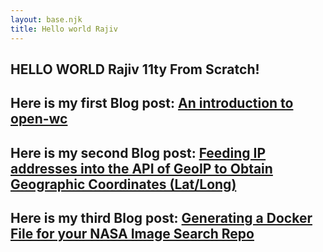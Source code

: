 ```yaml
---
layout: base.njk
title: Hello world Rajiv
---
```

## **HELLO WORLD Rajiv 11ty From Scratch!**

## Here is my first Blog post: [An introduction to open-wc](firstPost)

## Here is my second Blog post: [Feeding IP addresses into the API of GeoIP to Obtain Geographic Coordinates (Lat/Long)](secondPost)

## Here is my third Blog post: [Generating a Docker File for your NASA Image Search Repo](thirdPost)



